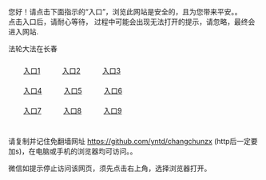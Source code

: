 您好！请点击下面指示的“入口”，浏览此网站是安全的，且为您带来平安。。 <br/>
点击入口后，请耐心等待， 过程中可能会出现无法打开的提示，请忽略，最终会进入网站. </br>

法轮大法在长春<br/>
<div style="padding:10px"><a style="margin:20px" target="_blank" href="https://d2j2w6dzcvp6z1.cloudfront.net/2Qpsp?nzxmh" id="ccLink1" rel="nofollow">入口1</a> <a target="_blank" style="margin:20px" href="https://d2sesn8zdmzxjq.cloudfront.net/2Qpsp?vnyofsz" id="ccLink2" rel="nofollow">入口2</a> <a style="margin:20px" target="_blank" href="https://d1ffm05lf6k7uc.cloudfront.net/2Qpsp?ncrqa" id="ccLink3" rel="nofollow">入口3</a></div>

<div style="padding:10px" ><a style="margin:20px" target="_blank" href="https://d2j2w6dzcvp6z1.cloudfront.net/2Qpsp?nzxmh" id="ccLink4" rel="nofollow">入口4</a> <a style="margin:20px" href="https://d2sesn8zdmzxjq.cloudfront.net/2Qpsp?vnyofsz" target="_blank" id="ccLink5" rel="nofollow">入口5</a> <a style="margin:20px" href="https://d1ffm05lf6k7uc.cloudfront.net/2Qpsp?ncrqa" target="_blank" id="ccLink6" rel="nofollow">入口6</a></div>

<div style="padding:10px"><a style="margin:20px" target="_blank" href="https://d2j2w6dzcvp6z1.cloudfront.net/2Qpsp?nzxmh" id="ccLink7" rel="nofollow">入口7</a> <a style="margin:20px" href="https://d2sesn8zdmzxjq.cloudfront.net/2Qpsp?vnyofsz" target="_blank" id="ccLink8" rel="nofollow">入口8</a> <a style="margin:20px" target="_blank" href="https://d1ffm05lf6k7uc.cloudfront.net/2Qpsp?ncrqa" id="ccLink9" rel="nofollow">入口9</a></div>

<br/>



请复制并记住免翻墙网址 https://github.com/yntd/changchunzx (http后一定要加s)，在电脑或手机的浏览器均可访问。。<br/>

微信如提示停止访问该网页，须先点击右上角，选择浏览器打开。
